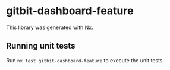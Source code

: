 # gitbit-dashboard-feature

This library was generated with [Nx](https://nx.dev).

## Running unit tests

Run `nx test gitbit-dashboard-feature` to execute the unit tests.
